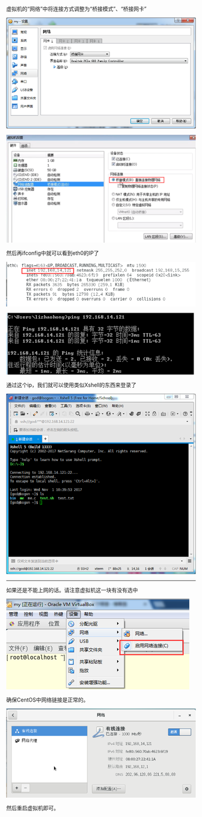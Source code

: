 虚拟机的“网络”中将连接方式调整为“桥接模式”、“桥接网卡”

![](/assets/zxcxczxczxczxcimport.png)

![](/assets/adasdasdwqeqweqwe.png)

然后再ifconfig中就可以看到eth0的IP了

![](/assets/asddsasadasdsadsaddasimport.png)

![](/assets/zzxzx8848484848484import.png)

通过这个ip，我们就可以使用类似Xshell的东西来登录了

![](/assets/611b8e1d-2f9f-42a8-8b51-f24b9e34fff1import.png)

---

如果还是不能上网的话。请注意虚拟机这一块有没有选中

![](/assets/7648456456345856846835578import.png)

确保CentOS中网络链接是正常的。

![](/assets/2131231243790764534534534import.png)

然后重启虚拟机即可。



